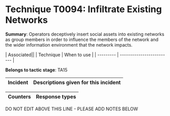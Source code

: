 # Technique T0094: Infiltrate Existing Networks

**Summary**: Operators deceptively insert social assets into existing networks as group members in order to influence the members of the network and the wider information environment that the network impacts.


| Associated||
| Technique | When to use |
| --------- | ------------------------- |


**Belongs to tactic stage**: TA15


| Incident | Descriptions given for this incident |
| -------- | -------------------- |



| Counters | Response types |
| -------- | -------------- |


DO NOT EDIT ABOVE THIS LINE - PLEASE ADD NOTES BELOW